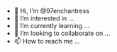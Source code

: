 - 👋 Hi, I’m @97enchantress
- 👀 I’m interested in ...
- 🌱 I’m currently learning ...
- 💞️ I’m looking to collaborate on ...
- 📫 How to reach me ...

<!---
97enchantress/97enchantress is a ✨ special ✨ repository because its `README.md` (this file) appears on your GitHub profile.
You can click the Preview link to take a look at your changes.
--->
